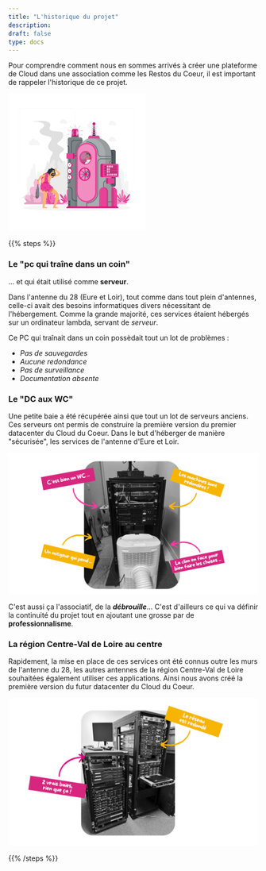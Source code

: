 ```yaml
---
title: "L'historique du projet"
description:
draft: false
type: docs
---
```


Pour comprendre comment nous en sommes arrivés à créer une plateforme de Cloud dans une association comme les Restos du Coeur, il est important de rappeler l'historique de ce projet.

<img src="./cdc-illustration-historique.png" alt="Historique" style="width: 55%;">

{{% steps %}}

### Le "pc qui traîne dans un coin"

... et qui était utilisé comme **serveur**.

Dans l'antenne du 28 (Eure et Loir), tout comme dans tout plein d'antennes, celle-ci avait des besoins informatiques divers nécessitant de l'hébergement. Comme la grande majorité, ces services étaient hébergés sur un ordinateur lambda, servant de *serveur*.

Ce PC qui traînait dans un coin possèdait tout un lot de problèmes :

- *Pas de sauvegardes*
- *Aucune redondance*
- *Pas de surveillance*
- *Documentation absente*

### Le "DC aux WC"

Une petite baie a été récupérée ainsi que tout un lot de serveurs anciens. Ces serveurs ont permis de construire la première version du premier datacenter du Cloud du Coeur. Dans le but d'héberger de manière "sécurisée", les services de l'antenne d'Eure et Loir.

![](./cdc-histoire-dc-aux-wc.png)

C'est aussi ça l'associatif, de la ***débrouille***... C'est d'ailleurs ce qui va définir la continuité du projet tout en ajoutant une grosse par de **professionnalisme**.

### La région Centre-Val de Loire au centre

Rapidement, la mise en place de ces services ont été connus outre les murs de l'antenne du 28, les autres antennes de la région Centre-Val de Loire souhaitées également utiliser ces applications. Ainsi nous avons créé la première version du futur datacenter du Cloud du Coeur.

![](./cdc-histoire-region-centre.png)

{{% /steps %}}
